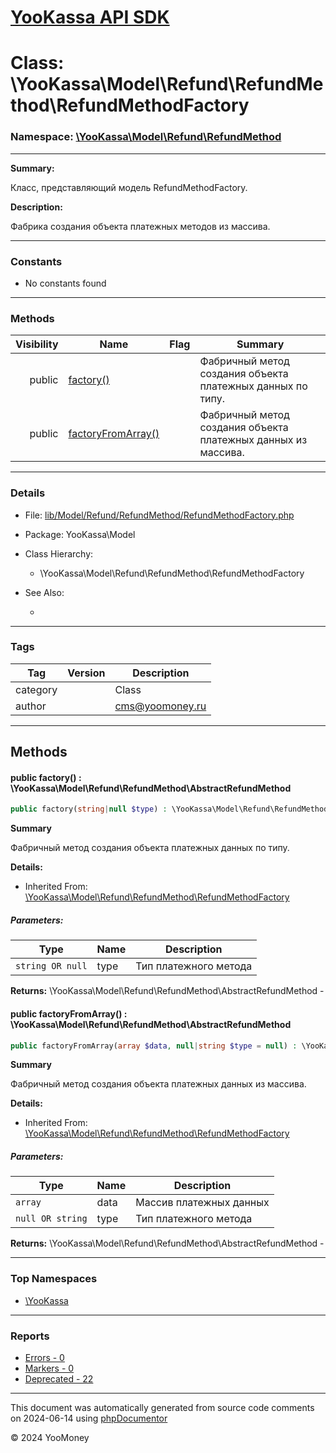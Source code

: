 # [YooKassa API SDK](../home.md)

# Class: \YooKassa\Model\Refund\RefundMethod\RefundMethodFactory
### Namespace: [\YooKassa\Model\Refund\RefundMethod](../namespaces/yookassa-model-refund-refundmethod.md)
---
**Summary:**

Класс, представляющий модель RefundMethodFactory.

**Description:**

Фабрика создания объекта платежных методов из массива.

---
### Constants
* No constants found

---
### Methods
| Visibility | Name | Flag | Summary |
| ----------:| ---- | ---- | ------- |
| public | [factory()](../classes/YooKassa-Model-Refund-RefundMethod-RefundMethodFactory.md#method_factory) |  | Фабричный метод создания объекта платежных данных по типу. |
| public | [factoryFromArray()](../classes/YooKassa-Model-Refund-RefundMethod-RefundMethodFactory.md#method_factoryFromArray) |  | Фабричный метод создания объекта платежных данных из массива. |

---
### Details
* File: [lib/Model/Refund/RefundMethod/RefundMethodFactory.php](../../lib/Model/Refund/RefundMethod/RefundMethodFactory.php)
* Package: YooKassa\Model
* Class Hierarchy:
  * \YooKassa\Model\Refund\RefundMethod\RefundMethodFactory

* See Also:
  * [](https://yookassa.ru/developers/api)

---
### Tags
| Tag | Version | Description |
| --- | ------- | ----------- |
| category |  | Class |
| author |  | cms@yoomoney.ru |

---
## Methods
<a name="method_factory" class="anchor"></a>
#### public factory() : \YooKassa\Model\Refund\RefundMethod\AbstractRefundMethod

```php
public factory(string|null $type) : \YooKassa\Model\Refund\RefundMethod\AbstractRefundMethod
```

**Summary**

Фабричный метод создания объекта платежных данных по типу.

**Details:**
* Inherited From: [\YooKassa\Model\Refund\RefundMethod\RefundMethodFactory](../classes/YooKassa-Model-Refund-RefundMethod-RefundMethodFactory.md)

##### Parameters:
| Type | Name | Description |
| ---- | ---- | ----------- |
| <code lang="php">string OR null</code> | type  | Тип платежного метода |

**Returns:** \YooKassa\Model\Refund\RefundMethod\AbstractRefundMethod - 


<a name="method_factoryFromArray" class="anchor"></a>
#### public factoryFromArray() : \YooKassa\Model\Refund\RefundMethod\AbstractRefundMethod

```php
public factoryFromArray(array $data, null|string $type = null) : \YooKassa\Model\Refund\RefundMethod\AbstractRefundMethod
```

**Summary**

Фабричный метод создания объекта платежных данных из массива.

**Details:**
* Inherited From: [\YooKassa\Model\Refund\RefundMethod\RefundMethodFactory](../classes/YooKassa-Model-Refund-RefundMethod-RefundMethodFactory.md)

##### Parameters:
| Type | Name | Description |
| ---- | ---- | ----------- |
| <code lang="php">array</code> | data  | Массив платежных данных |
| <code lang="php">null OR string</code> | type  | Тип платежного метода |

**Returns:** \YooKassa\Model\Refund\RefundMethod\AbstractRefundMethod - 



---

### Top Namespaces

* [\YooKassa](../namespaces/yookassa.md)

---

### Reports
* [Errors - 0](../reports/errors.md)
* [Markers - 0](../reports/markers.md)
* [Deprecated - 22](../reports/deprecated.md)

---

This document was automatically generated from source code comments on 2024-06-14 using [phpDocumentor](http://www.phpdoc.org/)

&copy; 2024 YooMoney